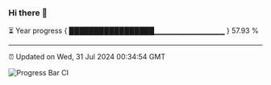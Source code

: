 ### Hi there 👋

⏳ Year progress { █████████████████▁▁▁▁▁▁▁▁▁▁▁▁▁ } 57.93 %

---

⏰ Updated on Wed, 31 Jul 2024 00:34:54 GMT

![Progress Bar CI](https://github.com/Shyam-Makwana/GitHub-Actions-Demo/workflows/Progress%20Bar%20CI/badge.svg)
